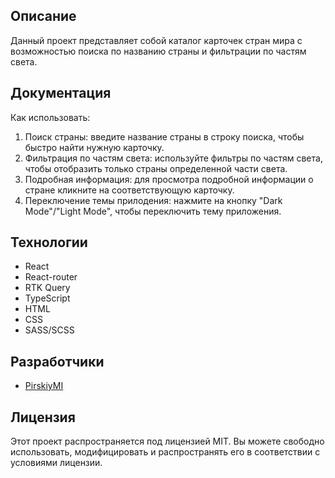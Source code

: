 ## Описание

Данный проект представляет собой каталог карточек стран мира с возможностью поиска по названию страны и фильтрации по частям света.

## Документация

Как использовать:

1. Поиск страны: введите название страны в строку поиска, чтобы быстро найти нужную карточку.
2. Фильтрация по частям света: используйте фильтры по частям света, чтобы отобразить только страны определенной части света.
3. Подробная информация: для просмотра подробной информации о стране кликните на соответствующую карточку.
4. Переключение темы прилодения: нажмите на кнопку "Dark Mode"/"Light Mode", чтобы переключить тему приложения.

## Технологии
   - React
   - React-router
   - RTK Query
   - TypeScript
   - HTML
   - CSS
   - SASS/SCSS

## Разработчики

- [PirskiyMI](https://github.com/PirskiyMI)
  
## Лицензия 

Этот проект распространяется под лицензией MIT. Вы можете свободно использовать, модифицировать и распространять его в соответствии с условиями лицензии.
